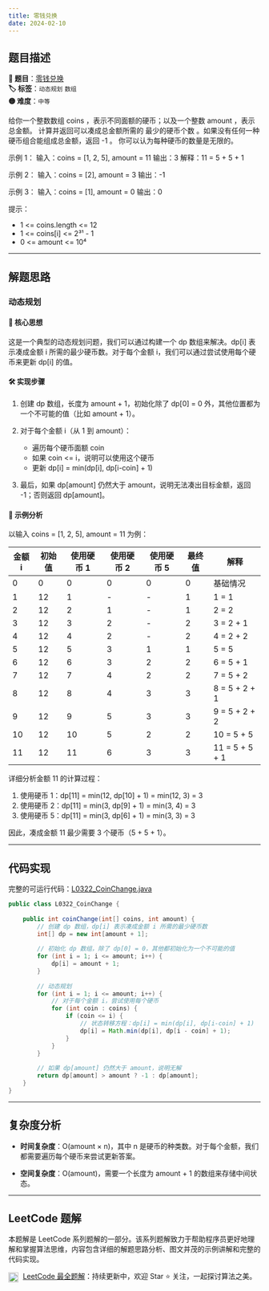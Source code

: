 ```yaml
---
title: 零钱兑换
date: 2024-02-10
---
```


## 题目描述

**🔗 题目**：[零钱兑换](https://leetcode.cn/problems/coin-change/)  
**🏷️ 标签**：`动态规划` `数组`  
**🟡 难度**：`中等`  

给你一个整数数组 coins ，表示不同面额的硬币；以及一个整数 amount ，表示总金额。
计算并返回可以凑成总金额所需的 最少的硬币个数 。如果没有任何一种硬币组合能组成总金额，返回 -1 。
你可以认为每种硬币的数量是无限的。

示例 1：
输入：coins = [1, 2, 5], amount = 11
输出：3 
解释：11 = 5 + 5 + 1

示例 2：
输入：coins = [2], amount = 3
输出：-1

示例 3：
输入：coins = [1], amount = 0
输出：0

提示：
- 1 <= coins.length <= 12
- 1 <= coins[i] <= 2³¹ - 1
- 0 <= amount <= 10⁴

---

## 解题思路

### 动态规划

#### 📝 核心思想
这是一个典型的动态规划问题，我们可以通过构建一个 dp 数组来解决。dp[i] 表示凑成金额 i 所需的最少硬币数。对于每个金额 i，我们可以通过尝试使用每个硬币来更新 dp[i] 的值。

#### 🛠️ 实现步骤
1. 创建 dp 数组，长度为 amount + 1，初始化除了 dp[0] = 0 外，其他位置都为一个不可能的值（比如 amount + 1）。

2. 对于每个金额 i（从 1 到 amount）：
   - 遍历每个硬币面额 coin
   - 如果 coin <= i，说明可以使用这个硬币
   - 更新 dp[i] = min(dp[i], dp[i-coin] + 1)

3. 最后，如果 dp[amount] 仍然大于 amount，说明无法凑出目标金额，返回 -1；否则返回 dp[amount]。

#### 🧩 示例分析
以输入 coins = [1, 2, 5], amount = 11 为例：

| 金额 i | 初始值 | 使用硬币 1 | 使用硬币 2 | 使用硬币 5 | 最终值 | 解释 |
|-------|-------|-----------|-----------|-----------|--------|-----|
| 0 | 0 | 0 | 0 | 0 | 0 | 基础情况 |
| 1 | 12 | 1 | - | - | 1 | 1 = 1 |
| 2 | 12 | 2 | 1 | - | 1 | 2 = 2 |
| 3 | 12 | 3 | 2 | - | 2 | 3 = 2 + 1 |
| 4 | 12 | 4 | 2 | - | 2 | 4 = 2 + 2 |
| 5 | 12 | 5 | 3 | 1 | 1 | 5 = 5 |
| 6 | 12 | 6 | 3 | 2 | 2 | 6 = 5 + 1 |
| 7 | 12 | 7 | 4 | 2 | 2 | 7 = 5 + 2 |
| 8 | 12 | 8 | 4 | 3 | 3 | 8 = 5 + 2 + 1 |
| 9 | 12 | 9 | 5 | 3 | 3 | 9 = 5 + 2 + 2 |
| 10 | 12 | 10 | 5 | 2 | 2 | 10 = 5 + 5 |
| 11 | 12 | 11 | 6 | 3 | 3 | 11 = 5 + 5 + 1 |

详细分析金额 11 的计算过程：
1. 使用硬币 1：dp[11] = min(12, dp[10] + 1) = min(12, 3) = 3
2. 使用硬币 2：dp[11] = min(3, dp[9] + 1) = min(3, 4) = 3
3. 使用硬币 5：dp[11] = min(3, dp[6] + 1) = min(3, 3) = 3

因此，凑成金额 11 最少需要 3 个硬币（5 + 5 + 1）。

---

## 代码实现

完整的可运行代码：[L0322_CoinChange.java](../src/main/java/L0322_CoinChange.java)

```java
public class L0322_CoinChange {
    
    public int coinChange(int[] coins, int amount) {
        // 创建 dp 数组，dp[i] 表示凑成金额 i 所需的最少硬币数
        int[] dp = new int[amount + 1];
        
        // 初始化 dp 数组，除了 dp[0] = 0，其他都初始化为一个不可能的值
        for (int i = 1; i <= amount; i++) {
            dp[i] = amount + 1;
        }
        
        // 动态规划
        for (int i = 1; i <= amount; i++) {
            // 对于每个金额 i，尝试使用每个硬币
            for (int coin : coins) {
                if (coin <= i) {
                    // 状态转移方程：dp[i] = min(dp[i], dp[i-coin] + 1)
                    dp[i] = Math.min(dp[i], dp[i - coin] + 1);
                }
            }
        }
        
        // 如果 dp[amount] 仍然大于 amount，说明无解
        return dp[amount] > amount ? -1 : dp[amount];
    }
}
```

---

## 复杂度分析

- **时间复杂度**：O(amount × n)，其中 n 是硬币的种类数。对于每个金额，我们都需要遍历每个硬币来尝试更新答案。

- **空间复杂度**：O(amount)，需要一个长度为 amount + 1 的数组来存储中间状态。

---

## LeetCode 题解

本题解是 LeetCode 系列题解的一部分。该系列题解致力于帮助程序员更好地理解和掌握算法思维，内容包含详细的解题思路分析、图文并茂的示例讲解和完整的代码实现。

<img src="https://github.githubassets.com/images/modules/logos_page/GitHub-Mark.png" alt="GitHub" width="20" style="vertical-align: middle; margin-right: 5px"> [LeetCode 最全题解](https://github.com/LjyYano/LeetCode)：持续更新中，欢迎 Star ⭐️ 关注，一起探讨算法之美。 